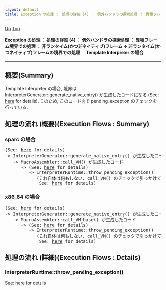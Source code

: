 ```yaml
---
layout: default
title: Exception の処理 ： 処理の詳細 (4) ： 例外ハンドラの探索処理 ： 異種フレーム境界での処理 ： 非ランタイム(かつ非ネイティブ)フレーム → 非ランタイム(かつネイティブ)フレームの境界での処理 ： Template Interpreter の場合
---
```

[Up](noCGiAj9yr.html) [Top](../index.html)

#### Exception の処理 ： 処理の詳細 (4) ： 例外ハンドラの探索処理 ： 異種フレーム境界での処理 ： 非ランタイム(かつ非ネイティブ)フレーム → 非ランタイム(かつネイティブ)フレームの境界での処理 ： Template Interpreter の場合

--- 
## 概要(Summary)
Template Interpreter の場合, 境界は InterpreterGenerator::generate_native_entry() が生成したコードになる (See: [here](noPQtTMmO9.html) for details).
このため, このコード内で pending_exception のチェックを行っている.

## 処理の流れ (概要)(Execution Flows : Summary)
### sparc の場合
<div class="flow-abst"><pre>
(See: <a href="noPQtTMmO9.html">here</a> for details)
-&gt; InterpreterGenerator::generate_native_entry() が生成したコード
   -&gt; MacroAssembler::call_VM() が生成したコード
      -&gt; (See: <a href="no2935dSX.html">here</a> for details)
         -&gt; InterpreterRuntime::throw_pending_exception()
            (これ自体は何もしない. call_VM() のチェックで引っかけて例外を伝搬させる.
             See: <a href="no293560A.html">here</a> for details)
</pre></div>

### x86_64 の場合
<div class="flow-abst"><pre>
(See: <a href="noPQtTMmO9.html">here</a> for details)
-&gt; InterpreterGenerator::generate_native_entry() が生成したコード
   -&gt; MacroAssembler::call_VM_base() が生成したコード
      -&gt; (See: <a href="no2935dSX.html">here</a> for details)
         -&gt; InterpreterRuntime::throw_pending_exception()
            (これ自体は何もしない. call_VM() のチェックで引っかけて例外を伝搬させる.
             See: <a href="no293560A.html">here</a> for details)
</pre></div>


## 処理の流れ (詳細)(Execution Flows : Details)
### InterpreterRuntime::throw_pending_exception()
See: [here](no3059qCT.html) for details





